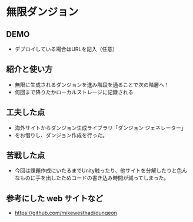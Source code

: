 # 無限ダンジョン

## DEMO

  - デプロイしている場合はURLを記入（任意）

## 紹介と使い方

  - 無限に生成されるダンジョンを進み階段を通ることで次の階層へ！
  - 何回まで降りたかローカルストレージに記録される

## 工夫した点

  - 海外サイトからダンジョン生成ライブラリ「ダンジョン ジェネレーター」
  - をお借りし、ダンジョン作成を行った。

## 苦戦した点

  - 今回は課題作成にいたるまでUnity触ったり、他サイトを分解したりと色んなものに手を出したためコードの書き込み時間が減ってしまった。

## 参考にした web サイトなど

  - https://github.com/mikewesthad/dungeon